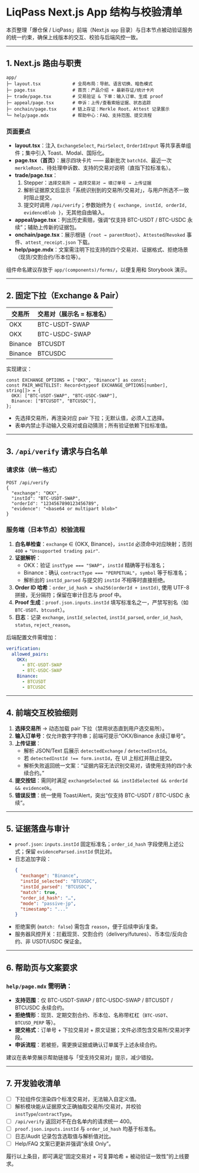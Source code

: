 # LiqPass Next.js App 结构与校验清单

本页整理「爆仓保 / LiqPass」前端（Next.js `app` 目录）与日本节点被动验证服务的统一约束，确保上线版本的交互、校验与后端风控一致。

---

## 1. Next.js 路由与职责

```
app/
├─ layout.tsx            # 全局布局：导航、语言切换、暗色模式
├─ page.tsx              # 首页：产品介绍 + 最新存证/统计卡片
├─ trade/page.tsx        # 交易验证 & 下单：输入订单、生成 proof
├─ appeal/page.tsx       # 申诉：上传/查看索赔证据、状态追踪
├─ onchain/page.tsx      # 链上存证：Merkle Root、Attest 记录展示
└─ help/page.mdx         # 帮助中心：FAQ、支持范围、提交流程
```

### 页面要点

- **layout.tsx**：注入 `ExchangeSelect`, `PairSelect`, `OrderIdInput` 等共享表单组件；集中引入 Toast、Modal、国际化。
- **page.tsx（首页）**：展示四块卡片 —— 最新批次 `batchId`、最近一次 `merkleRoot`、待处理申诉数、支持的交易对说明（直指下拉标准名）。
- **trade/page.tsx**：
  1. Stepper：`选择交易所 → 选择交易对 → 填订单号 → 上传证据`
  2. 解析证据原文后显示「系统识别到的交易所/交易对」，与用户所选不一致时阻止提交。
  3. 提交时调用 `/api/verify`；参数始终为 `{ exchange, instId, orderId, evidenceBlob }`，无其他自由输入。
- **appeal/page.tsx**：列出历史索赔，强调“仅支持 BTC-USDT / BTC-USDC 永续”；辅助上传新的证据包。
- **onchain/page.tsx**：展示根链（`root → parentRoot`）、`Attested`/`Revoked` 事件、`attest_receipt.json` 下载。
- **help/page.mdx**：文案需注明下拉支持的四个交易对、证据格式、拒绝场景（现货/交割合约/币本位等）。

组件命名建议存放于 `app/(components)/forms/`，以便复用和 Storybook 演示。

---

## 2. 固定下拉（Exchange & Pair）

| 交易所   | 交易对（展示名 = 标准名） |
| -------- | ------------------------ |
| OKX      | BTC-USDT-SWAP            |
| OKX      | BTC-USDC-SWAP            |
| Binance  | BTCUSDT                  |
| Binance  | BTCUSDC                  |

实现建议：

```tsx
const EXCHANGE_OPTIONS = ["OKX", "Binance"] as const;
const PAIR_WHITELIST: Record<typeof EXCHANGE_OPTIONS[number], string[]> = {
  OKX: ["BTC-USDT-SWAP", "BTC-USDC-SWAP"],
  Binance: ["BTCUSDT", "BTCUSDC"],
};
```

- 先选择交易所，再渲染对应 pair 下拉；无默认值，必须人工选择。
- 表单内禁止手动输入交易对或自动猜测；所有验证依赖下拉标准值。

---

## 3. `/api/verify` 请求与白名单

### 请求体（统一格式）

```jsonc
POST /api/verify
{
  "exchange": "OKX",
  "instId": "BTC-USDT-SWAP",
  "orderId": "1234567890123456789",
  "evidence": "<base64 or multipart blob>"
}
```

### 服务端（日本节点）校验流程

1. **白名单检查**：`exchange` ∈ {OKX, Binance}，`instId` 必须命中对应映射；否则 `400` + `"Unsupported trading pair"`.
2. **证据解析**：
   - OKX：验证 `instType === "SWAP"`，`instId` 精确等于标准名；
   - Binance：确认 `contractType === "PERPETUAL"`，`symbol` 等于标准名；
   - 解析出的 `instId_parsed` 与提交的 `instId` 不相等时直接拒绝。
3. **Order ID 哈希**：`order_id_hash = sha256(orderId + instId)`, 使用 UTF-8 拼接，无分隔符；保留在审计日志与 proof 中。
4. **Proof 生成**：`proof.json.inputs.instId` 填写标准名之一，严禁写别名（如 `BTC-USDT`、`btcusdt`）。
5. **日志**：记录 `exchange`, `instId_selected`, `instId_parsed`, `order_id_hash`, `status`, `reject_reason`。

后端配置文件需增加：

```yaml
verification:
  allowed_pairs:
    OKX:
      - BTC-USDT-SWAP
      - BTC-USDC-SWAP
    Binance:
      - BTCUSDT
      - BTCUSDC
```

---

## 4. 前端交互校验细则

1. **选择交易所** → 动态加载 pair 下拉（禁用状态直到用户选交易所）。
2. **输入订单号**：仅允许数字字符串；前端可提示“OKX/Binance 永续订单号”。
3. **上传证据**：
   - 解析 JSON/Text 后展示 `detectedExchange` / `detectedInstId`。
   - 若 `detectedInstId !== form.instId`，在 UI 上标红并阻止提交。
   - 解析失败返回统一文案：“证据内容无法识别交易对，请使用支持的四个永续合约。”
4. **提交按钮**：需同时满足 `exchangeSelected && instIdSelected && orderId && evidenceOk`。
5. **错误反馈**：统一使用 Toast/Alert，突出“仅支持 BTC-USDT / BTC-USDC 永续”。

---

## 5. 证据落盘与审计

- `proof.json`: `inputs.instId` 固定标准名；`order_id_hash` 字段使用上述公式；保留 `evidenceParsed.instId` 供比对。
- 日志追加字段：
  ```json
  {
    "exchange": "Binance",
    "instId_selected": "BTCUSDC",
    "instId_parsed": "BTCUSDC",
    "match": true,
    "order_id_hash": "…",
    "mode": "passive-jp",
    "timestamp": "..."
  }
  ```
- 拒绝案例 (`match: false`) 需包含 `reason`，便于后续申诉/复查。
- 服务器风控开关：拦截现货、交割合约（delivery/futures）、币本位/反向合约、非 USDT/USDC 保证金。

---

## 6. 帮助页与文案要求

### `help/page.mdx` 需明确：

- **支持范围**：仅 BTC-USDT-SWAP / BTC-USDC-SWAP / BTCUSDT / BTCUSDC 永续合约。
- **拒绝情形**：现货、定期交割合约、币本位、名称带杠杠（`BTC-USDT`、`BTCUSD_PERP` 等）。
- **提交格式**：订单号 + 下拉交易对 + 原文证据；文件必须包含交易所/交易对字段。
- **申诉流程**：若被拒，需更换证据或确认订单属于上述永续合约。

建议在表单旁展示帮助链接与「受支持交易对」提示，减少错投。

---

## 7. 开发验收清单

- [ ] 下拉组件仅渲染四个标准交易对，无法输入自定义值。
- [ ] 解析模块能从证据原文正确抽取交易所/交易对，并校验 `instType`/`contractType`。
- [ ] `/api/verify` 返回对不在白名单内的请求统一 400。
- [ ] `proof.json.inputs.instId` 与 `order_id_hash` 均基于标准名。
- [ ] 日志/Audit 记录包含选取值与解析值对比。
- [ ] Help/FAQ 文案已更新并强调“永续 Only”。

履行以上条目，即可满足“固定交易对 + 可复算哈希 + 被动验证一致性”的上线要求。
